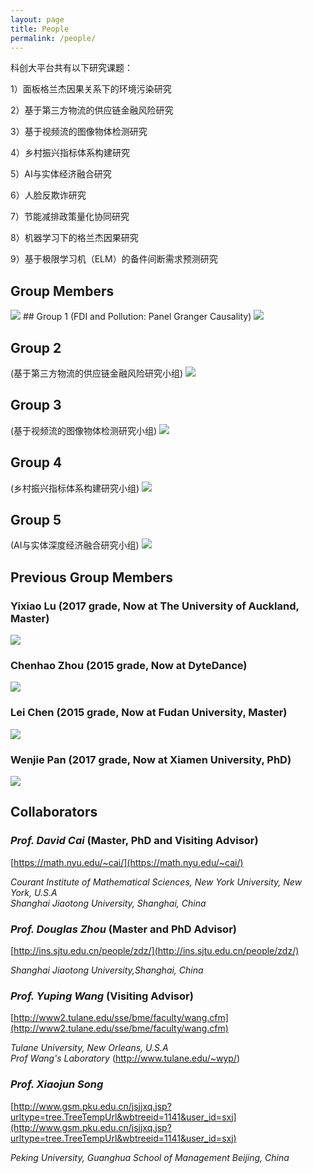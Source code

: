 ```yaml
---
layout: page
title: People
permalink: /people/
---
```

科创大平台共有以下研究课题：

1）面板格兰杰因果关系下的环境污染研究

2）基于第三方物流的供应链金融风险研究

3）基于视频流的图像物体检测研究

4）乡村振兴指标体系构建研究

5）AI与实体经济融合研究

6）人脸反欺诈研究

7）节能减排政策量化协同研究

8）机器学习下的格兰杰因果研究

9）基于极限学习机（ELM）的备件间断需求预测研究
## Group Members

<img style="max-width:300px" src="/assets/people/hezhao.jpg" />
## Group 1 
(FDI and Pollution: Panel Granger Causality)
<img style="max-width:300px" src="/assets/people/kouzifeng.jpg" />

## Group 2 
(基于第三方物流的供应链金融风险研究小组)
<img style="max-width:300px" src="/assets/people/luyinda.jpg" />

## Group 3 
(基于视频流的图像物体检测研究小组)
<img style="max-width:300px" src="/assets/people/hukailang.jpg" />

## Group 4
(乡村振兴指标体系构建研究小组)
<img style="max-width:300px" src="/assets/people/fengyanan.jpg" />

## Group 5 
(AI与实体深度经济融合研究小组)
<img style="max-width:300px" src="/assets/people/yuanjie.jpg" />

## Previous Group Members
### **Yixiao Lu** (2017 grade, Now at The University of Auckland, Master)

<img style="max-width:300px" src="/assets/people/yixiao-lu.jpg" />

### **Chenhao Zhou** (2015 grade, Now at DyteDance)

<img style="max-width:300px" src="/assets/people/chenhao-zhou.jpg" />

### **Lei Chen** (2015 grade, Now at Fudan University, Master)

<img style="max-width:300px" src="/assets/people/lei-chen.jpg" />

### **Wenjie Pan** (2017 grade, Now at Xiamen University, PhD)

<img style="max-width:300px" src="/assets/people/Wenjie-Pan.jpg" />

## Collaborators

### *Prof. David Cai* (Master, PhD and Visiting Advisor)  
[https://math.nyu.edu/~cai/](https://math.nyu.edu/~cai/)

*Courant Institute of Mathematical Sciences, New York University, New York, U.S.A*  
*Shanghai Jiaotong University, Shanghai, China*

### *Prof. Douglas Zhou* (Master and PhD Advisor)  
[http://ins.sjtu.edu.cn/people/zdz/](http://ins.sjtu.edu.cn/people/zdz/)  

*Shanghai Jiaotong University,Shanghai, China* 

### *Prof. Yuping Wang* (Visiting Advisor)  
[http://www2.tulane.edu/sse/bme/faculty/wang.cfm](http://www2.tulane.edu/sse/bme/faculty/wang.cfm)  

*Tulane University, New Orleans, U.S.A*  
*Prof Wang's Laboratory* (http://www.tulane.edu/~wyp/)

### *Prof. Xiaojun Song*  
[http://www.gsm.pku.edu.cn/jsjjxq.jsp?urltype=tree.TreeTempUrl&wbtreeid=1141&user_id=sxj](http://www.gsm.pku.edu.cn/jsjjxq.jsp?urltype=tree.TreeTempUrl&wbtreeid=1141&user_id=sxj)  

*Peking University, Guanghua School of Management Beijing, China*


